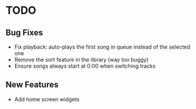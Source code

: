 # TODO

## Bug Fixes
- Fix playback: auto-plays the first song in queue instead of the selected one
- Remove the sort feature in the library (way too buggy)
- Ensure songs always start at 0:00 when switching tracks

## New Features
- Add home screen widgets